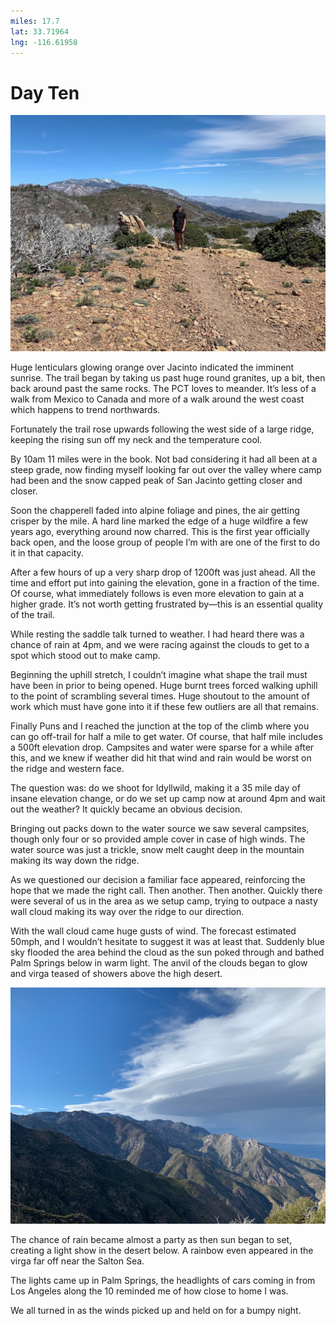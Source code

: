 ```yaml
---
miles: 17.7
lat: 33.71964
lng: -116.61958
---
```


# Day Ten

![r:75](2019-04-28.jpeg)

Huge lenticulars glowing orange over Jacinto indicated the imminent sunrise.  The trail began by taking us past huge round granites, up a bit, then back around past the same rocks. The PCT loves to meander. It’s less of a walk from Mexico to Canada and more of a walk around the west coast which happens to trend northwards.

Fortunately the trail rose upwards following the west side of a large ridge, keeping the rising sun off my neck and the temperature cool.

By 10am 11 miles were in the book. Not bad considering it had all been at a steep grade, now finding myself looking far out over the valley where camp had been and the snow capped peak of San Jacinto getting closer and closer.

Soon the chapperell faded into alpine foliage and pines, the air getting crisper by the mile. A hard line marked the edge of a huge wildfire a few years ago, everything around now charred. This is the first year officially back open, and the loose group of people I’m with are one of the first to do it in that capacity.

After a few hours of up a very sharp drop of 1200ft was just ahead. All the time and effort put into gaining the elevation, gone in a fraction of the time. Of course, what immediately follows is even more elevation to gain at a higher grade. It’s not worth getting frustrated by—this is an essential quality of the trail.

While resting the saddle talk turned to weather. I had heard there was a chance of rain at 4pm, and we were racing against the clouds to get to a spot which stood out to make camp.

Beginning the uphill stretch, I couldn’t imagine what shape the trail must have been in prior to being opened. Huge burnt trees forced walking uphill to the point of scrambling several times. Huge shoutout to the amount of work which must have gone into it if these few outliers are all that remains.

Finally Puns and I reached the junction at the top of the climb where you can go off-trail for half a mile to get water. Of course, that half mile includes a 500ft elevation drop. Campsites and water were sparse for a while after this, and we knew if weather did hit that wind and rain would be worst on the ridge and western face.

The question was: do we shoot for Idyllwild, making it a 35 mile day of insane elevation change, or do we set up camp now at around 4pm and wait out the weather? It quickly became an obvious decision.

Bringing out packs down to the water source we saw several campsites, though only four or so provided ample cover in case of high winds. The water source was just a trickle, snow melt caught deep in the mountain making its way down the ridge.

As we questioned our decision a familiar face appeared, reinforcing the hope that we made the right call. Then another. Then another. Quickly there were several of us in the area as we setup camp, trying to outpace a nasty wall cloud making its way over the ridge to our direction.

With the wall cloud came huge gusts of wind. The forecast estimated 50mph, and I wouldn’t hesitate to suggest it was at least that. Suddenly blue sky flooded the area behind the cloud as the sun poked through and bathed Palm Springs below in warm light. The anvil of the clouds began to glow and virga teased of showers above the high desert.

![r:75](2019-04-28-2.jpeg)

The chance of rain became almost a party as then sun began to set, creating a light show in the desert below. A rainbow even appeared in the virga far off near the Salton Sea.

The lights came up in Palm Springs, the headlights of cars coming in from Los Angeles along the 10 reminded me of how close to home I was.

We all turned in as the winds picked up and held on for a bumpy night.





